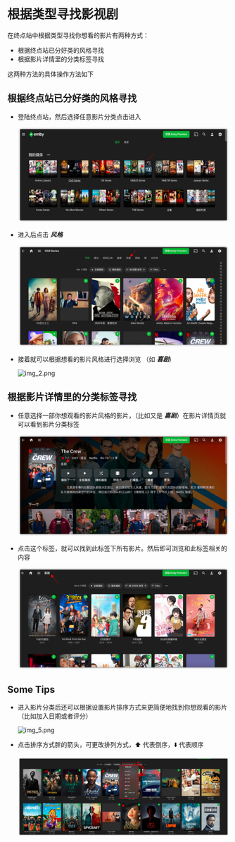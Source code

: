 # 根据类型寻找影视剧

在终点站中根据类型寻找你想看的影片有两种方式：

- 根据终点站已分好类的风格寻找
- 根据影片详情里的分类标签寻找

这两种方法的具体操作方法如下

## 根据终点站已分好类的风格寻找

- 登陆终点站，然后选择任意影片分类点击进入

  ![img.png](../assets/img.75ee184f.png)

- 进入后点击 ***风格***

  ![img_1.png](../assets/img_1.9b3b306c.png)

- 接着就可以根据想看的影片风格进行选择浏览 （如 ***喜剧***)

  ![img_2.png](../assets/img_2.14aa643d.png)

## 根据影片详情里的分类标签寻找

- 任意选择一部你想观看的影片风格的影片，（比如又是 ***喜剧***）在影片详情页就可以看到影片分类标签

  ![img_3.png](../assets/img_3.04630a69.png)

- 点击这个标签，就可以找到此标签下所有影片。然后即可浏览和此标签相关的内容

  ![img_4.png](../assets/img_4.cb914ff7.png)

## Some Tips

- 进入影片分类后还可以根据设置影片排序方式来更简便地找到你想观看的影片（比如加入日期或者评分）

  ![img_5.png](../assets/img_5.8c83ebfb.png)

- 点击排序方式胖的箭头，可更改排列方式，⬆️ 代表倒序，⬇️ 代表顺序

  ![img_6.png](../assets/img_6.391a3df5.png)